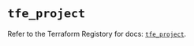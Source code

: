 # `tfe_project`

Refer to the Terraform Registory for docs: [`tfe_project`](https://registry.terraform.io/providers/hashicorp/tfe/0.51.0/docs/resources/project).
